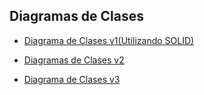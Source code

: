 ## Diagramas de Clases

- [Diagrama de Clases v1(Utilizando SOLID)](https://drive.google.com/file/d/17kyrXs3DrSKaESOKjlQkZ9qv7180DXvl/view?usp=sharing)

- [Diagramas de Clases v2](https://drive.google.com/file/d/18AkWxmBhqIxSQAZGPx6-IZ3u99Nxfrrv/view?usp=sharing)

- [Diagrama de Clases v3]()

